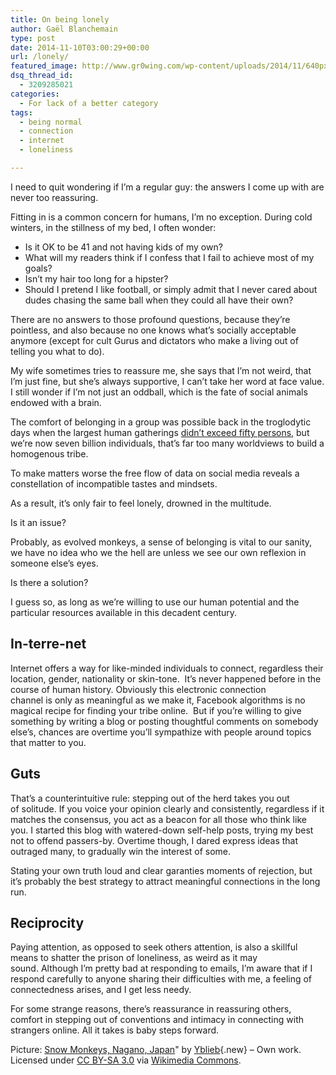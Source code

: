 ```yaml
---
title: On being lonely
author: Gaël Blanchemain
type: post
date: 2014-11-10T03:00:29+00:00
url: /lonely/
featured_image: http://www.gr0wing.com/wp-content/uploads/2014/11/640px-Snow_Monkeys_Nagano_Japan.jpeg
dsq_thread_id:
  - 3209285021
categories:
  - For lack of a better category
tags:
  - being normal
  - connection
  - internet
  - loneliness

---
```

I need to quit wondering if I&#8217;m a regular guy: the answers I come up with are never too reassuring.

Fitting in is a common concern for humans, I&#8217;m no exception. During cold winters, in the stillness of my bed, I often wonder:

  * Is it OK to be 41 and not having kids of my own?
  * What will my readers think if I confess that I fail to achieve most of my goals?
  * Isn&#8217;t my hair too long for a hipster?
  * Should I pretend I like football, or simply admit that I never cared about dudes chasing the same ball when they could all have their own?

There are no answers to those profound questions, because they&#8217;re pointless, and also because no one knows what&#8217;s socially acceptable anymore (except for cult Gurus and dictators who make a living out of telling you what to do).

My wife sometimes tries to reassure me, she says that I&#8217;m not weird, that I&#8217;m just fine, but she&#8217;s always supportive, I can&#8217;t take her word at face value. I still wonder if I&#8217;m not just an oddball, which is the fate of social animals endowed with a brain.

The comfort of belonging in a group was possible back in the troglodytic days when the largest human gatherings <a href="http://www.raptitude.com/2014/11/the-gift/" target="_blank">didn&#8217;t exceed fifty persons</a>, but we&#8217;re now seven billion individuals, that&#8217;s far too many worldviews to build a homogenous tribe.

To make matters worse the free flow of data on social media reveals a constellation of incompatible tastes and mindsets.

As a result, it&#8217;s only fair to feel lonely, drowned in the multitude.

Is it an issue?

Probably, as evolved monkeys, a sense of belonging is vital to our sanity, we have no idea who we the hell are unless we see our own reflexion in someone else&#8217;s eyes.

Is there a solution?

I guess so, as long as we&#8217;re willing to use our human potential and the particular resources available in this decadent century.

## In-terre-net

Internet offers a way for like-minded individuals to connect, regardless their location, gender, nationality or skin-tone.  It&#8217;s never happened before in the course of human history. Obviously this electronic connection channel is only as meaningful as we make it, Facebook algorithms is no magical recipe for finding your tribe online.  But if you&#8217;re willing to give something by writing a blog or posting thoughtful comments on somebody else&#8217;s, chances are overtime you&#8217;ll sympathize with people around topics that matter to you.

## Guts

That&#8217;s a counterintuitive rule: stepping out of the herd takes you out of solitude. If you voice your opinion clearly and consistently, regardless if it matches the consensus, you act as a beacon for all those who think like you. I started this blog with watered-down self-help posts, trying my best not to offend passers-by. Overtime though, I dared express ideas that outraged many, to gradually win the interest of some.

Stating your own truth loud and clear garanties moments of rejection, but it&#8217;s probably the best strategy to attract meaningful connections in the long run.

## Reciprocity

Paying attention, as opposed to seek others attention, is also a skillful means to shatter the prison of loneliness, as weird as it may sound. Although I&#8217;m pretty bad at responding to emails, I&#8217;m aware that if I respond carefully to anyone sharing their difficulties with me, a feeling of connectedness arises, and I get less needy.

For some strange reasons, there&#8217;s reassurance in reassuring others, comfort in stepping out of conventions and intimacy in connecting with strangers online. All it takes is baby steps forward.

Picture: [Snow Monkeys, Nagano, Japan][1]" by [Yblieb][2]{.new} &#8211; <span class="int-own-work">Own work</span>. Licensed under [CC BY-SA 3.0][3] via [Wikimedia Commons][4].

 [1]: http://commons.wikimedia.org/wiki/File:Snow_Monkeys,_Nagano,_Japan.JPG#mediaviewer/File:Snow_Monkeys,_Nagano,_Japan.JPG
 [2]: //commons.wikimedia.org/w/index.php?title=User:Yblieb&action=edit&redlink=1 "User:Yblieb (page does not exist)"
 [3]: http://creativecommons.org/licenses/by-sa/3.0 "Creative Commons Attribution-Share Alike 3.0"
 [4]: //commons.wikimedia.org/wiki/
